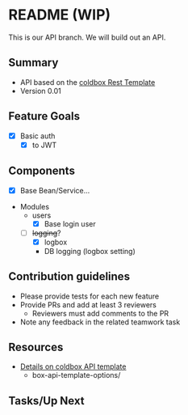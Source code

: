 # README (WIP) #

This is our API branch. We will build out an API.

## Summary ##

* API based on the [coldbox Rest Template](https://github.com/coldbox-templates/rest)
* Version 0.01

## Feature Goals ##

* [x] Basic auth
  * [x] to JWT

## Components ##

* [x] Base Bean/Service...
* Modules
  * users
    * [x] Base login user
  * [ ] ~~logging~~?
    * [x] logbox
    * DB logging (logbox setting)

## Contribution guidelines ##

* Please provide tests for each new feature
* Provide PRs and add at least 3 reviewers
  * Reviewers must add comments to the PR  
* Note any feedback in the related teamwork task

## Resources ##

* [Details on coldbox API template](https://aresdev.com/coldbox-api-template-options/)
  * box-api-template-options/

## Tasks/Up Next ##
